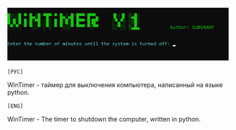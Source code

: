 ![alt WinTimer](https://github.com/SUBERANT/WinTimer/blob/master/Screenshot.png)     
          
    [РУС]     
WinTimer - таймер для выключения компьютера, написанный на языке python.  
     
    [ENG]     
WinTimer - The timer to shutdown the computer, written in python.
